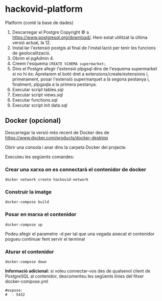 # hackovid-platform
Platform (conté la base de dades)

1. Descarregar el Postgre Copyright © a https://www.postgresql.org/download/. Hem estat utilitzat la última versió actual, la 12.
2. Instal·lar l'extensió postgis al final de l'instal·lació per tenir les funcions de geolocalització.
3. Obrim el pgAdmin 4.
4. Creem l'esquema `CREATE SCHEMA supermarket;`
5. Dins el Postgre afegir l'extensió plpgsql dins de l'esquema supermarket si no hi és: Apretarem el botó dret a extensions/create/extensions i, primerament, posar l'extensió supermarquet a la segona pestanya i, finalment, plpgsqla a la primera pestanya.
6. Executar script tables.sql
7. Executar script views.sql
8. Executar functions.sql
9. Executar script init data.sql


## Docker (opcional)

Descarregar la versió més recent de Docker des de https://www.docker.com/products/docker-desktop

Obrir una consola i anar dins la carpeta Docker del projecte.

Executeu les següents comandes:

### Crear una xarxa on es connectarà el contenidor de docker
``` shell
docker network create hackovid-network
```

### Construir la imatge
``` shell
docker-compose build
```

### Posar en marxa el contenidor
``` shell
docker-compose up
```
Podeu afegir el parametre -d per tal que una vegada aixecat el contenidor pogueu continuar fent servir el terminal

### Aturar el contenidor
``` shell
docker-compose down
```

**Informació adicional:** si voleu connectar-vos des de qualsevol client de PostgreSQL al contenidor, descomenteu les següents línies del fitxer docker-compose.yml
```shell
#expose:
#  - 5432
```
